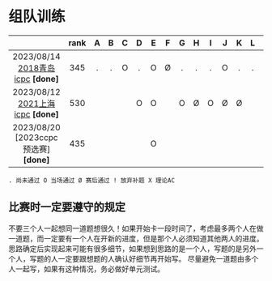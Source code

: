 # 组队训练

|                                                              | rank |  A   |  B   |  C   |  D   |  E   |  F   |  G   |  H   |  I   |  J   |  K   |  L   |  M   |  N   |
| :----------------------------------------------------------: | :--: | :--: | :--: | :--: | :--: | :--: | :--: | :--: | :--: | :--: | :--: | :--: | :--: | :--: | :--: |
| 2023/08/14 [2018青岛icpc](https://codeforces.com/gym/104270) **[done]** |  345   |  .   |  .   |  O   |  .   |  O   |  Ø   |  .   |  .   |  .   |  O   |  .   |  .   |  O   |   .   |
| 2023/08/12 [2021上海icpc](https://codeforces.com/gym/103446) **[done]** |  530  |    |     |     |  O   |  O  |    |  O  |  Ø  |  O  |   Ø  |  Ø   |     |      |      |
| 2023/08/20 [2023ccpc预选赛] **[done]** |  435  |    |     |     |     |  O  |    |    |    |    |     |     |     |      |      |

`. 尚未通过 O 当场通过 Ø 赛后通过 ! 放弃补题 X 理论AC`

## 比赛时一定要遵守的规定
不要三个人一起想同一道题想很久！如果开始卡一段时间了，考虑最多两个人在做一道题，而一定要有一个人在开新的进度，但是那个人必须知道其他两人的进度。
思路确定后实现起来可能有很多细节，如果想到思路的是一个人，写题的是另外一个人，写题的人一定要跟想题的人确认好细节再开始写。
尽量避免一道题由多个人一起写，如果有这种情况，务必做好单元测试。
